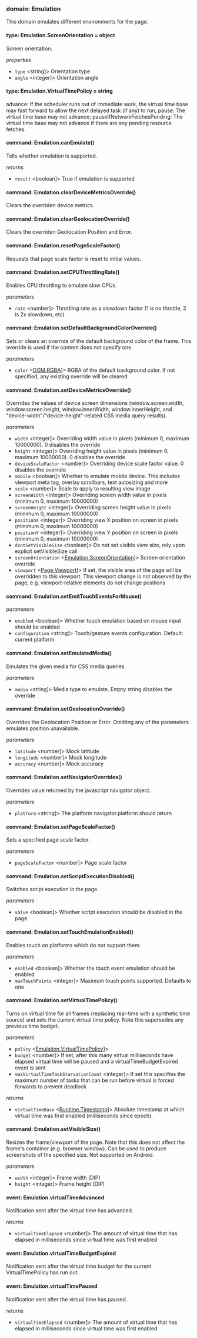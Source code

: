 
### domain: Emulation

This domain emulates different environments for the page.

#### type: Emulation.ScreenOrientation = object

Screen orientation.

*properties*
  - `type` <string]> Orientation type
  - `angle` <integer]> Orientation angle

#### type: Emulation.VirtualTimePolicy = string

advance: If the scheduler runs out of immediate work, the virtual time base may fast forward to
allow the next delayed task (if any) to run; pause: The virtual time base may not advance;
pauseIfNetworkFetchesPending: The virtual time base may not advance if there are any pending
resource fetches.

#### command: Emulation.canEmulate()

Tells whether emulation is supported.

*returns*
- `result` <boolean]> True if emulation is supported

#### command: Emulation.clearDeviceMetricsOverride()

Clears the overriden device metrics.

#### command: Emulation.clearGeolocationOverride()

Clears the overriden Geolocation Position and Error.

#### command: Emulation.resetPageScaleFactor()

Requests that page scale factor is reset to initial values.

#### command: Emulation.setCPUThrottlingRate()

Enables CPU throttling to emulate slow CPUs.

*parameters*
- `rate` <number]> Throttling rate as a slowdown factor (1 is no throttle, 2 is 2x slowdown, etc)

#### command: Emulation.setDefaultBackgroundColorOverride()

Sets or clears an override of the default background color of the frame. This override is used
if the content does not specify one.

*parameters*
- `color` <[DOM.RGBA]]> RGBA of the default background color. If not specified, any existing override will be
cleared

#### command: Emulation.setDeviceMetricsOverride()

Overrides the values of device screen dimensions (window.screen.width, window.screen.height,
window.innerWidth, window.innerHeight, and "device-width"/"device-height"-related CSS media
query results).

*parameters*
- `width` <integer]> Overriding width value in pixels (minimum 0, maximum 10000000). 0 disables the override
- `height` <integer]> Overriding height value in pixels (minimum 0, maximum 10000000). 0 disables the override
- `deviceScaleFactor` <number]> Overriding device scale factor value. 0 disables the override
- `mobile` <boolean]> Whether to emulate mobile device. This includes viewport meta tag, overlay scrollbars, text
autosizing and more
- `scale` <number]> Scale to apply to resulting view image
- `screenWidth` <integer]> Overriding screen width value in pixels (minimum 0, maximum 10000000)
- `screenHeight` <integer]> Overriding screen height value in pixels (minimum 0, maximum 10000000)
- `positionX` <integer]> Overriding view X position on screen in pixels (minimum 0, maximum 10000000)
- `positionY` <integer]> Overriding view Y position on screen in pixels (minimum 0, maximum 10000000)
- `dontSetVisibleSize` <boolean]> Do not set visible view size, rely upon explicit setVisibleSize call
- `screenOrientation` <[Emulation.ScreenOrientation]]> Screen orientation override
- `viewport` <[Page.Viewport]]> If set, the visible area of the page will be overridden to this viewport. This viewport
change is not observed by the page, e.g. viewport-relative elements do not change positions

#### command: Emulation.setEmitTouchEventsForMouse()

*parameters*
- `enabled` <boolean]> Whether touch emulation based on mouse input should be enabled
- `configuration` <string]> Touch/gesture events configuration. Default: current platform

#### command: Emulation.setEmulatedMedia()

Emulates the given media for CSS media queries.

*parameters*
- `media` <string]> Media type to emulate. Empty string disables the override

#### command: Emulation.setGeolocationOverride()

Overrides the Geolocation Position or Error. Omitting any of the parameters emulates position
unavailable.

*parameters*
- `latitude` <number]> Mock latitude
- `longitude` <number]> Mock longitude
- `accuracy` <number]> Mock accuracy

#### command: Emulation.setNavigatorOverrides()

Overrides value returned by the javascript navigator object.

*parameters*
- `platform` <string]> The platform navigator.platform should return

#### command: Emulation.setPageScaleFactor()

Sets a specified page scale factor.

*parameters*
- `pageScaleFactor` <number]> Page scale factor

#### command: Emulation.setScriptExecutionDisabled()

Switches script execution in the page.

*parameters*
- `value` <boolean]> Whether script execution should be disabled in the page

#### command: Emulation.setTouchEmulationEnabled()

Enables touch on platforms which do not support them.

*parameters*
- `enabled` <boolean]> Whether the touch event emulation should be enabled
- `maxTouchPoints` <integer]> Maximum touch points supported. Defaults to one

#### command: Emulation.setVirtualTimePolicy()

Turns on virtual time for all frames (replacing real-time with a synthetic time source) and sets
the current virtual time policy.  Note this supersedes any previous time budget.

*parameters*
- `policy` <[Emulation.VirtualTimePolicy]]> 
- `budget` <number]> If set, after this many virtual milliseconds have elapsed virtual time will be paused and a
virtualTimeBudgetExpired event is sent
- `maxVirtualTimeTaskStarvationCount` <integer]> If set this specifies the maximum number of tasks that can be run before virtual is forced
forwards to prevent deadlock

*returns*
- `virtualTimeBase` <[Runtime.Timestamp]]> Absolute timestamp at which virtual time was first enabled (milliseconds since epoch)

#### command: Emulation.setVisibleSize()

Resizes the frame/viewport of the page. Note that this does not affect the frame's container
(e.g. browser window). Can be used to produce screenshots of the specified size. Not supported
on Android.

*parameters*
- `width` <integer]> Frame width (DIP)
- `height` <integer]> Frame height (DIP)

#### event: Emulation.virtualTimeAdvanced

Notification sent after the virtual time has advanced.

*returns*
- `virtualTimeElapsed` <number]> The amount of virtual time that has elapsed in milliseconds since virtual time was first
enabled

#### event: Emulation.virtualTimeBudgetExpired

Notification sent after the virtual time budget for the current VirtualTimePolicy has run out.

#### event: Emulation.virtualTimePaused

Notification sent after the virtual time has paused.

*returns*
- `virtualTimeElapsed` <number]> The amount of virtual time that has elapsed in milliseconds since virtual time was first
enabled

[DOM.RGBA]: emulation.md#domrgba
[Emulation.ScreenOrientation]: emulation.md#emulationscreenorientation
[Page.Viewport]: emulation.md#pageviewport
[Emulation.VirtualTimePolicy]: emulation.md#emulationvirtualtimepolicy
[Runtime.Timestamp]: emulation.md#runtimetimestamp